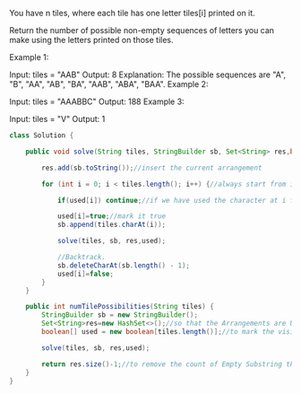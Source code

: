 You have n  tiles, where each tile has one letter tiles[i] printed on it.

Return the number of possible non-empty sequences of letters you can make using the letters printed on those tiles.

 

Example 1:

Input: tiles = "AAB"
Output: 8
Explanation: The possible sequences are "A", "B", "AA", "AB", "BA", "AAB", "ABA", "BAA".
Example 2:

Input: tiles = "AAABBC"
Output: 188
Example 3:

Input: tiles = "V"
Output: 1

```java
class Solution {

    public void solve(String tiles, StringBuilder sb, Set<String> res,boolean[] used) {

        res.add(sb.toString());//insert the current arrangement

        for (int i = 0; i < tiles.length(); i++) {//always start from i==0

            if(used[i]) continue;//if we have used the character at i for this branch of the Recursive tree move to the next character.

            used[i]=true;//mark it true
            sb.append(tiles.charAt(i));

            solve(tiles, sb, res,used);

            //Backtrack.
            sb.deleteCharAt(sb.length() - 1);
            used[i]=false;
        }
    }

    public int numTilePossibilities(String tiles) {
        StringBuilder sb = new StringBuilder();
        Set<String>res=new HashSet<>();//so that the Arrangements are Unique.
        boolean[] used = new boolean[tiles.length()];//to mark the visited characters.

        solve(tiles, sb, res,used);

        return res.size()-1;//to remove the count of Empty Substring that will initially get pushed into the Set.
    }
}

```
